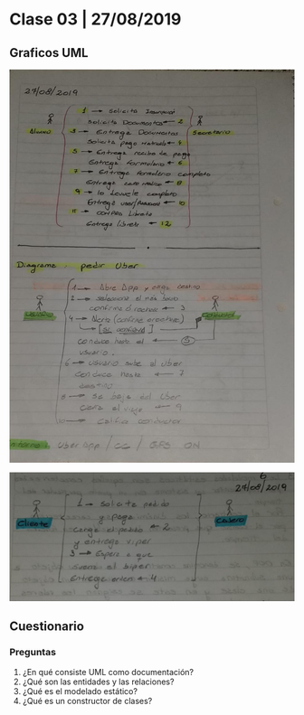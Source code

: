 # Clase 03 \| 27/08/2019

## Graficos UML

![](../../../.gitbook/assets/graficos1.jpeg)

![](../../../.gitbook/assets/graficos2.jpeg)

## Cuestionario

### Preguntas

1. ¿En qué consiste UML como documentación?
2. ¿Qué son las entidades y las relaciones?
3. ¿Qué es el modelado estático?
4. ¿Qué es un constructor de clases?



